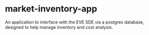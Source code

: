 # market-inventory-app
An application to interface with the EVE SDE via a postgres database, designed to help manage inventory and cost analysis.
